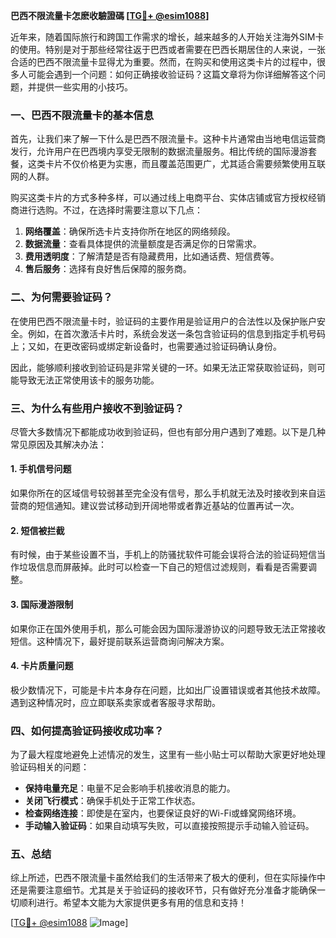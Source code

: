 **巴西不限流量卡怎麽收驗證碼 [[TG💪+ @esim1088](https://t.me/s/esim1088)]**

近年来，随着国际旅行和跨国工作需求的增长，越来越多的人开始关注海外SIM卡的使用。特别是对于那些经常往返于巴西或者需要在巴西长期居住的人来说，一张合适的巴西不限流量卡显得尤为重要。然而，在购买和使用这类卡片的过程中，很多人可能会遇到一个问题：如何正确接收验证码？这篇文章将为你详细解答这个问题，并提供一些实用的小技巧。

### 一、巴西不限流量卡的基本信息

首先，让我们来了解一下什么是巴西不限流量卡。这种卡片通常由当地电信运营商发行，允许用户在巴西境内享受无限制的数据流量服务。相比传统的国际漫游套餐，这类卡片不仅价格更为实惠，而且覆盖范围更广，尤其适合需要频繁使用互联网的人群。

购买这类卡片的方式多种多样，可以通过线上电商平台、实体店铺或官方授权经销商进行选购。不过，在选择时需要注意以下几点：

1. **网络覆盖**：确保所选卡片支持你所在地区的网络频段。
2. **数据流量**：查看具体提供的流量额度是否满足你的日常需求。
3. **费用透明度**：了解清楚是否有隐藏费用，比如通话费、短信费等。
4. **售后服务**：选择有良好售后保障的服务商。

### 二、为何需要验证码？

在使用巴西不限流量卡时，验证码的主要作用是验证用户的合法性以及保护账户安全。例如，在首次激活卡片时，系统会发送一条包含验证码的信息到指定手机号码上；又如，在更改密码或绑定新设备时，也需要通过验证码确认身份。

因此，能够顺利接收到验证码是非常关键的一环。如果无法正常获取验证码，则可能导致无法正常使用该卡的服务功能。

### 三、为什么有些用户接收不到验证码？

尽管大多数情况下都能成功收到验证码，但也有部分用户遇到了难题。以下是几种常见原因及其解决办法：

#### 1. 手机信号问题
如果你所在的区域信号较弱甚至完全没有信号，那么手机就无法及时接收到来自运营商的短信通知。建议尝试移动到开阔地带或者靠近基站的位置再试一次。

#### 2. 短信被拦截
有时候，由于某些设置不当，手机上的防骚扰软件可能会误将合法的验证码短信当作垃圾信息而屏蔽掉。此时可以检查一下自己的短信过滤规则，看看是否需要调整。

#### 3. 国际漫游限制
如果你正在国外使用手机，那么可能会因为国际漫游协议的问题导致无法正常接收短信。这种情况下，最好提前联系运营商询问解决方案。

#### 4. 卡片质量问题
极少数情况下，可能是卡片本身存在问题，比如出厂设置错误或者其他技术故障。遇到这种情况时，应立即联系卖家或者客服寻求帮助。

### 四、如何提高验证码接收成功率？

为了最大程度地避免上述情况的发生，这里有一些小贴士可以帮助大家更好地处理验证码相关的问题：

- **保持电量充足**：电量不足会影响手机接收消息的能力。
- **关闭飞行模式**：确保手机处于正常工作状态。
- **检查网络连接**：即使是在室内，也要保证良好的Wi-Fi或蜂窝网络环境。
- **手动输入验证码**：如果自动填写失败，可以直接按照提示手动输入验证码。

### 五、总结

综上所述，巴西不限流量卡虽然给我们的生活带来了极大的便利，但在实际操作中还是需要注意细节。尤其是关于验证码的接收环节，只有做好充分准备才能确保一切顺利进行。希望本文能为大家提供更多有用的信息和支持！

[[TG💪+ @esim1088](https://t.me/s/esim1088) ![Image](https://i.postimg.cc/4NQfJmqS/Snipaste-2025-05-13-00-14-12.png)]